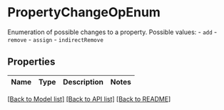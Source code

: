 # PropertyChangeOpEnum

Enumeration of possible changes to a property.  Possible values: - `add` - `remove` - `assign` - `indirectRemove` 

## Properties
Name | Type | Description | Notes
------------ | ------------- | ------------- | -------------

[[Back to Model list]](../README.md#documentation-for-models) [[Back to API list]](../README.md#documentation-for-api-endpoints) [[Back to README]](../README.md)


